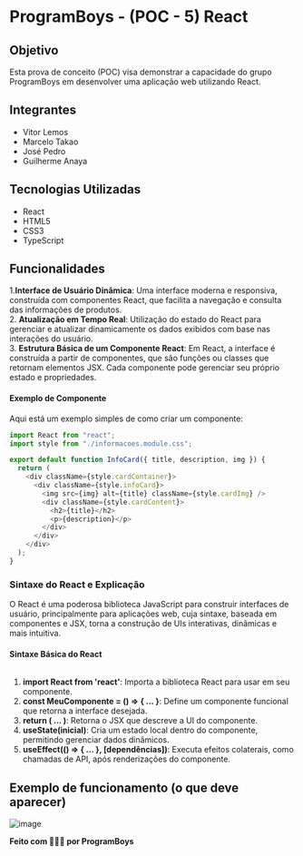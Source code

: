 # ProgramBoys - (POC - 5) React

## Objetivo
Esta prova de conceito (POC) visa demonstrar a capacidade do grupo ProgramBoys em desenvolver uma aplicação web utilizando React.

## Integrantes
- Vitor Lemos
- Marcelo Takao
- José Pedro
- Guilherme Anaya

## Tecnologias Utilizadas
- React
- HTML5
- CSS3
- TypeScript

## Funcionalidades

1.**Interface de Usuário Dinâmica**:
Uma interface moderna e responsiva, construída com componentes React, que facilita a navegação e consulta das informações de produtos. <br>
2. **Atualização em Tempo Real**:
Utilização do estado do React para gerenciar e atualizar dinamicamente os dados exibidos com base nas interações do usuário. <br>
3. **Estrutura Básica de um Componente React**:
Em React, a interface é construída a partir de componentes, que são funções ou classes que retornam elementos JSX. Cada componente pode gerenciar seu próprio estado e propriedades. <br>

#### Exemplo de Componente
Aqui está um exemplo simples de como criar um componente: 
```TypeScript
import React from "react";
import style from "./informacoes.module.css";

export default function InfoCard({ title, description, img }) {
  return (
    <div className={style.cardContainer}>
      <div className={style.infoCard}>
        <img src={img} alt={title} className={style.cardImg} />
        <div className={style.cardContent}>
          <h2>{title}</h2>
          <p>{description}</p>
        </div>
      </div>
    </div>
  );
}

```

### Sintaxe do React e Explicação
O React é uma poderosa biblioteca JavaScript para construir interfaces de usuário, principalmente para aplicações web, cuja sintaxe, baseada em componentes e JSX, torna a construção de UIs interativas, dinâmicas e mais intuitiva.



#### Sintaxe Básica do React

```TypeScript

```

1. **import React from 'react'**: Importa a biblioteca React para usar em seu componente.
2. **const MeuComponente = () => { ... }**: Define um componente funcional que retorna a interface desejada.
3. **return ( ... )**: Retorna o JSX que descreve a UI do componente.
4. **useState(inicial)**: Cria um estado local dentro do componente, permitindo gerenciar dados dinâmicos.
5. **useEffect(() => { ... }, [dependências])**: Executa efeitos colaterais, como chamadas de API, após renderizações do componente.


## Exemplo de funcionamento (o que deve aparecer)

![image](https://github.com/user-attachments/assets/9a2661cf-0732-4844-ab3c-b6f1ffe474fe)


**Feito com 🔺🔺🔺 por ProgramBoys**
```
